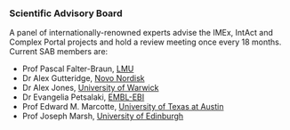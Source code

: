 ### Scientific Advisory Board

A panel of internationally-renowned experts advise the IMEx, IntAct and Complex Portal projects and hold a review meeting once every 18 months. Current SAB members are:

* Prof Pascal Falter-Braun, [LMU](https://www.en.biologie.uni-muenchen.de/people/faculty/falter-braun/index.html)
* Dr Alex Gutteridge, [Novo Nordisk](https://www.linkedin.com/in/alex-gutteridge-5102224)
* Dr Alex Jones, [University of Warwick](https://warwick.ac.uk/fac/sci/lifesci/people/ajones/)
* Dr Evangelia Petsalaki, [EMBL-EBI](https://www.ebi.ac.uk/about/people/evangelia-petsalaki)
* Prof Edward M. Marcotte, [University of Texas at Austin](https://molecularbiosci.utexas.edu/directory/edward-m-marcotte)
* Prof Joseph Marsh, [University of Edinburgh](https://www.ed.ac.uk/profile/joe-marsh)
